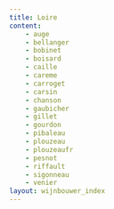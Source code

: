 ```yaml
---
title: Loire
content: 
    - auge
    - bellanger
    - bobinet
    - boisard
    - caille
    - careme
    - carroget
    - carsin
    - chanson
    - gaubicher
    - gillet
    - gourdon
    - pibaleau
    - plouzeau
    - plouzeaufr
    - pesnot
    - riffault
    - sigonneau
    - venier
layout: wijnbouwer_index
---
```


